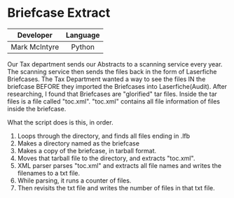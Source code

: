 # Briefcase Extract

| Developer|Language|
| -------------|:----:
| Mark McIntyre| Python|

Our Tax department sends our Abstracts to a scanning service every year. The scanning service then sends the files back in the form of Laserfiche Briefcases. The Tax Department wanted a way to see the files IN the briefcase BEFORE they imported the Briefcases into Laserfiche(Audit). After researching, I found that Briefcases are "glorified" tar files. Inside the tar files is a file called "toc.xml". "toc.xml" contains all file information of files inside the briefcase.

What the script does is this, in order.

1. Loops through the directory, and finds all files ending in .lfb
2. Makes a directory named as the briefcase
3. Makes a copy of the briefcase, in tarball format.
4. Moves that tarball file to the directory, and extracts "toc.xml".
5. XML parser parses "toc.xml" and extracts all file names and writes the filenames to a txt file.
6. While parsing, it runs a counter of files.
7. Then revisits the txt file and writes the number of files in that txt file.
